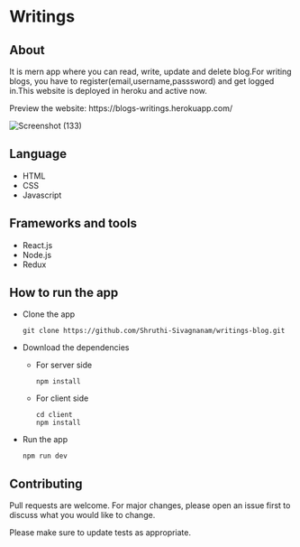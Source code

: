 # Writings

## About

<p>It is mern app where you can read, write, update and delete blog.For writing blogs, you have to register(email,username,passsword) and get logged in.This website is deployed in heroku and active now.</p>
<p>
Preview the website: https://blogs-writings.herokuapp.com/
</p>

![Screenshot (133)](https://user-images.githubusercontent.com/82823305/156016999-bd0c6b47-d857-4f65-8983-bd6df3d26eec.png)

## Language
 - HTML
 - CSS
 - Javascript

## Frameworks and tools 
 - React.js
 - Node.js
 - Redux

## How to run the app

- Clone the app
  ```
  git clone https://github.com/Shruthi-Sivagnanam/writings-blog.git
  ```

- Download the dependencies
  - For server side
     ```
    npm install 
    ```
  - For client side
    ```
    cd client
    npm install
    ```
 - Run the app
    ```
    npm run dev
    ```
## Contributing

Pull requests are welcome. For major changes, please open an issue first to discuss what you would like to change.

Please make sure to update tests as appropriate.
  
